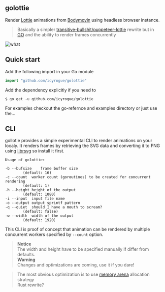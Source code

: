 ## golottie

Render [Lottie](https://airbnb.design/lottie/) animations from [Bodymovin](https://aescripts.com/bodymovin/) using headless browser instance.  
> Basically a simpler [transitive-bullshit/puppeteer-lottie](https://github.com/transitive-bullshit/puppeteer-lottie) rewrite but in [GO](https://go.dev/) and the ability to render frames concurrently

![what](./misc/logo.gif)

## Quick start 
Add the following import in your Go module

``` go
import "github.com/icyrogue/golottie"
```
Add the dependency explicitly if you need to

``` console
$ go get -u github.com/icyrogue/golottie
```

For examples checkout the go-refernce and examples directory or just use the...

## CLI 
gollotie provides a simple experimental CLI to render animations on your localy.
It renders frames by retrieving the SVG data and converting it to PNG using [librsvg](https://github.com/GNOME/librsvg) so install it first.
``` 
Usage of golottie:

-b --bufsize	frame buffer size
		(default: 16)
-c --count	worker count (goroutines) to be created for concurrent rendering
		(default: 1)
-h --height	height of the output
		(default: 1080)
-i --input	input file name
-o --output	output sprintf pattern
-q --quiet	should I have a mouth to scream?
		(default: false)
-w --width	width of the output
		(default: 1920)
```
This CLI is proof of concept that animation can be rendered by multiple concurrent workers specified by `--count` option.  
> **Notice**  
> The width and height have to be specified manually if differ from defaults.  
> **Warning**  
> Changes and optimizations are coming, use it if you dare!  

> The most obvious optimization is to use [memory arena](https://github.com/golang/go/issues/51317) allocation strategy  
> Rust rewrite?


